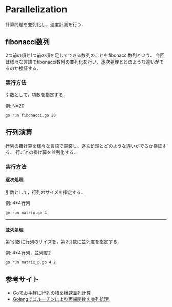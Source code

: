 # Parallelization
計算問題を並列化し，速度計測を行う．

## fibonacci数列
2つ前の項と1つ前の項を足してできる数列のことをfibonacci数列という．
今回は様々な言語でfibonacci数列の並列化を行い，逐次処理とどのような違いがでるのか検証する．

### 実行方法 

引数として，項数を指定する．

例: N=20
```
go run fibonacci.go 20
```

## 行列演算
行列の掛け算を様々な言語で実装し、逐次処理とどのような違いがでるか検証する．
行ごとの掛け算を並列化する．

### 実行方法

#### 逐次処理

引数として，行列のサイズを指定する．

例: 4*4行列
```
go run matrix.go 4
```
___ 
#### 並列処理

第1引数に行列のサイズを，第2引数に並列度を指定する．

例: 4*4行列，並列度2
```
go run matrix_p.go 4 2 
```
 
 ## 参考サイト
 - [Goでお手軽に行列の積を爆速並列計算](https://qiita.com/hamadu/items/fce4ee1e4b5c2c2d24df)
 - [Golangでゴルーチンにより再帰関数を並列処理](https://qiita.com/hiroykam/items/fdbb68ea21e5c67b8225)
